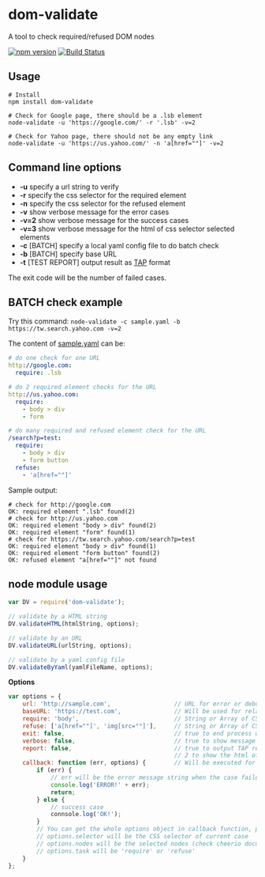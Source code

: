 # dom-validate

A tool to check required/refused DOM nodes 

[![npm version](https://img.shields.io/npm/v/dom-validate.svg)](https://www.npmjs.org/package/dom-validate) [![Build Status](https://travis-ci.org/zordius/dom-validate.svg?branch=master)](https://travis-ci.org/zordius/dom-validate)

## Usage

```shell
# Install
npm install dom-validate

# Check for Google page, there should be a .lsb element
node-validate -u 'https://google.com/' -r '.lsb' -v=2

# Check for Yahoo page, there should not be any empty link
node-validate -u 'https://us.yahoo.com/' -n 'a[href=""]' -v=2
```

## Command line options
* **-u** specify a url string to verify
* **-r** specify the css selector for the required element
* **-n** specify the css selector for the refused element
* **-v** show verbose message for the error cases
* **-v=2** show verbose message for the success cases
* **-v=3** show verbose message for the html of css selector selected elements
* **-c** [BATCH] specify a local yaml config file to do batch check
* **-b** [BATCH] specify base URL
* **-t** [TEST REPORT] output result as <a href="https://testanything.org/">TAP</a> format

The exit code will be the number of failed cases.

## BATCH check example

Try this command: `node-validate -c sample.yaml -b https://tw.search.yahoo.com -v=2`

The content of <a href="sample.yaml">sample.yaml</a> can be:
```yaml
# do one check for one URL
http://google.com:
  require: .lsb

# do 2 required element checks for the URL
http://us.yahoo.com:
  require:
    - body > div
    - form

# do many required and refused element check for the URL
/search?p=test:
  require:
    - body > div
    - form button
  refuse:
    - 'a[href=""]'
```

Sample output:
```
# check for http://google.com
OK: required element ".lsb" found(2)
# check for http://us.yahoo.com
OK: required element "body > div" found(2)
OK: required element "form" found(1)
# check for https://tw.search.yahoo.com/search?p=test
OK: required element "body > div" found(1)
OK: required element "form button" found(2)
OK: refused element "a[href=""]" not found
```


## node module usage

```javascript
var DV = require('dom-validate');

// validate by a HTML string
DV.validateHTML(htmlString, options);

// validate by an URL
DV.validateURL(urlString, options);

// validate by a yaml config file
DV.validateByYaml(yamlFileName, options);
```

**Options**
```javascript
var options = {
    url: 'http://sample.com',                  // URL for error or debug message
    baseURL: 'https://test.com',               // Will be used for relative URL when call .validateByYaml()
    require: 'body',                           // String or Array of CSS selector to check
    refuse: ['a[href=""]', 'img[src=""]'],     // String or Array of CSS selector to check
    exit: false,                               // true to end process when test done, the exit code will be number of failed case
    verbose: false,                            // true to show message for success cases
    report: false,                             // true to output TAP report
                                               // 2 to show the html of css selector selected elements
    callback: function (err, options) {        // Will be executed for every cases
        if (err) {
            // err will be the error message string when the case failed
            console.log('ERROR!' + err);
            return;
        } else {
            // success case
            connsole.log('OK!');
        }
        // You can get the whole options object in callback function, plus:
        // options.selector will be the CSS selector of current case
        // options.nodes will be the selected nodes (check cheerio document)
        // options.task will be 'require' or 'refuse'
    }
};
